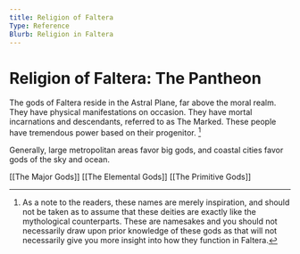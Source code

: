 ```yaml
---
title: Religion of Faltera
Type: Reference
Blurb: Religion in Faltera
---
```


# Religion of Faltera: The Pantheon

The gods of Faltera reside in the Astral Plane, far above the moral realm. They have physical manifestations on occasion. They have mortal incarnations and descendants, referred to as The Marked. These people have tremendous power based on their progenitor. [^1]

Generally, large metropolitan areas favor big gods, and coastal cities favor gods of the sky and ocean.

[[The Major Gods]]
[[The Elemental Gods]]
[[The Primitive Gods]]

[^1]: As a note to the readers, these names are merely inspiration, and should not be taken as to assume that these deities are exactly like the mythological counterparts. These are namesakes and you should not necessarily draw upon prior knowledge of these gods as that will not necessarily give you more insight into how they function in Faltera.
